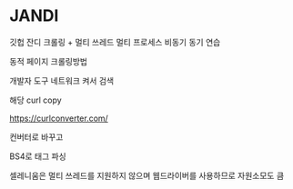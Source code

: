# JANDI

깃헙 잔디 크롤링 + 멀티 쓰레드 멀티 프로세스 비동기 동기 연습



동적 페이지 크롤링방법

개발자 도구 네트워크 켜서 검색

해당 curl copy

https://curlconverter.com/

컨버터로 바꾸고

BS4로 태그 파싱



셀레니움은 멀티 쓰레드를 지원하지 않으며 웹드라이버를 사용하므로 자원소모도 큼
